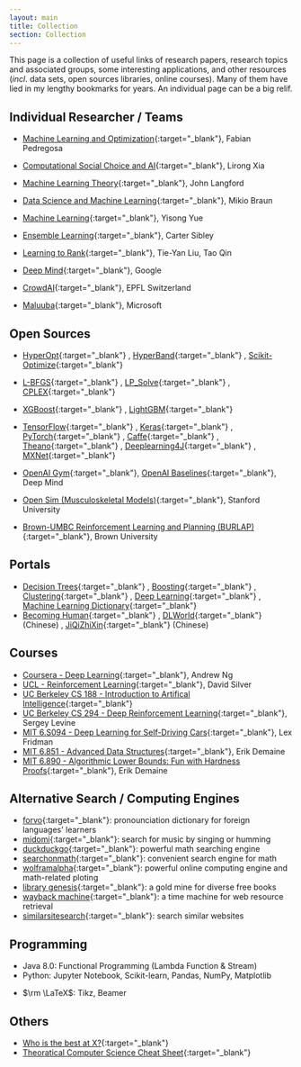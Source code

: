 ```yaml
---
layout: main
title: Collection
section: Collection
---
```


This page is a collection of useful links of research papers, research topics and associated groups, 
some interesting applications, and other resources (<i>incl</i>. data sets, open sources libraries, online courses). 
Many of them have lied in my lengthy bookmarks for years. An individual page can be a big relif.

Individual Researcher / Teams
-----
- [Machine Learning and Optimization](http://fa.bianp.net/pages/about.html){:target="_blank"}, Fabian Pedregosa
- [Computational Social Choice and AI](http://www.cs.rpi.edu/~xial/){:target="_blank"}, Lirong Xia
- [Machine Learning Theory](http://hunch.net){:target="_blank"}, John Langford
- [Data Science and Machine Learning](http://blog.mikiobraun.de/){:target="_blank"}, Mikio Braun
- [Machine Learning](http://yyue.blogspot.com/){:target="_blank"}, Yisong Yue
- [Ensemble Learning](http://www.overkillanalytics.net/more-is-always-better-the-power-of-simple-ensembles/){:target="_blank"}, Carter Sibley
- [Learning to Rank](https://www.microsoft.com/en-us/research/project/mslr/){:target="_blank"}, Tie-Yan Liu, Tao Qin

- [Deep Mind](https://deepmind.com/){:target="_blank"}, Google
- [CrowdAI](https://www.crowdai.org/){:target="_blank"}, EPFL Switzerland
- [Maluuba](http://www.maluuba.com/){:target="_blank"}, Microsoft

Open Sources
------------
- [HyperOpt](https://github.com/hyperopt){:target="_blank"}
, [HyperBand](https://github.com/zygmuntz/hyperband){:target="_blank"}
, [Scikit-Optimize](https://github.com/scikit-optimize/scikit-optimize){:target="_blank"}
- [L-BFGS](http://www.chokkan.org/software/liblbfgs/index.html){:target="_blank"}
, [LP_Solve](http://lpsolve.sourceforge.net/5.5/Java/README.html){:target="_blank"}
, [CPLEX](https://www.ibm.com/support/knowledgecenter/SSSA5P_12.3.0/ilog.odms.cplex.help/Content/Optimization/Documentation/Optimization_Studio/_pubskel/ps_usrmancplex1776.html){:target="_blank"}
- [XGBoost](https://github.com/dmlc/xgboost){:target="_blank"}
, [LightGBM](https://github.com/Microsoft/LightGBM){:target="_blank"}
- [TensorFlow](https://www.tensorflow.org/){:target="_blank"}
, [Keras](https://keras.io/){:target="_blank"}
, [PyTorch](http://pytorch.org/){:target="_blank"}
, [Caffe](http://caffe.berkeleyvision.org/){:target="_blank"}
, [Theano](http://deeplearning.net/software/theano/){:target="_blank"}
, [Deeplearning4J](https://deeplearning4j.org/){:target="_blank"}
, [MXNet](https://mxnet.incubator.apache.org/index.html){:target="_blank"}

- [OpenAI Gym](https://github.com/openai/gym){:target="_blank"}, [OpenAI Baselines](https://github.com/openai/baselines){:target="_blank"}, Deep Mind
- [Open Sim (Musculoskeletal Models)](https://github.com/stanfordnmbl/osim-rl){:target="_blank"}, Stanford University
- [Brown-UMBC Reinforcement Learning and Planning (BURLAP)](http://burlap.cs.brown.edu/){:target="_blank"}, Brown University

Portals
---------
- [Decision Trees](http://decisiontrees.net/){:target="_blank"}
, [Boosting](http://www.boosting.org/){:target="_blank"}
, [Clustering](http://www.wikiwand.com/en/Cluster_analysis){:target="_blank"}
, [Deep Learning](http://deeplearning.net/){:target="_blank"}
, [Machine Learning Dictionary](http://www.cse.unsw.edu.au/~billw/mldict.html){:target="_blank"}
- [Becoming Human](https://becominghuman.ai/){:target="_blank"}
, [DLWorld](http://www.dlworld.cn){:target="_blank"} (Chinese)
, [JiQiZhiXin](https://www.jiqizhixin.com/){:target="_blank"} (Chinese)

Courses
-------
- [Coursera - Deep Learning](https://www.deeplearning.ai/){:target="_blank"}, Andrew Ng
- [UCL - Reinforcement Learning](http://www0.cs.ucl.ac.uk/staff/d.silver/web/Teaching.html){:target="_blank"}, David Silver
- [UC Berkeley CS 188 - Introduction to Artifical Intelligence](http://ai.berkeley.edu/home.html){:target="_blank"}
- [UC Berkeley CS 294 - Deep Reinforcement Learning](http://rll.berkeley.edu/deeprlcourse/){:target="_blank"}, Sergey Levine
- [MIT 6.S094 - Deep Learning for Self-Driving Cars](http://selfdrivingcars.mit.edu/){:target="_blank"}, Lex Fridman
- [MIT 6.851 - Advanced Data Structures](https://ocw.mit.edu/courses/electrical-engineering-and-computer-science/6-851-advanced-data-structures-spring-2012/){:target="_blank"}, Erik Demaine
- [MIT 6.890 - Algorithmic Lower Bounds: Fun with Hardness Proofs](https://ocw.mit.edu/courses/electrical-engineering-and-computer-science/6-890-algorithmic-lower-bounds-fun-with-hardness-proofs-fall-2014/lecture-videos/){:target="_blank"}, Erik Demaine

Alternative Search / Computing Engines
-----------
- [forvo](https://forvo.com/){:target="_blank"}: pronounciation dictionary for foreign languages' learners
- [midomi](http://www.midomi.com/){:target="_blank"}: search for music by singing or humming
- [duckduckgo](https://duckduckgo.com/){:target="_blank"}: powerful math searching engine
- [searchonmath](http://www.searchonmath.com/){:target="_blank"}: convenient search engine for math
- [wolframalpha](http://www.wolframalpha.com/){:target="_blank"}: powerful online computing engine and math-related ploting
- [library genesis](http://gen.lib.rus.ec/){:target="_blank"}: a gold mine for diverse free books
- [wayback machine](https://web.archive.org/){:target="_blank"}: a time machine for web resource retrieval
- [similarsitesearch](http://www.similarsitesearch.com/){:target="_blank"}: search similar websites

Programming
-----------
- Java 8.0: Functional Programming (Lambda Function & Stream)
- Python: Jupyter Notebook, Scikit-learn, Pandas, NumPy, Matplotlib
<!--- TensorFlow, Keras-->
- $\rm \LaTeX$: Tikz, Beamer

Others
-------
- [Who is the best at X?](http://rodrigob.github.io/are_we_there_yet/build/#classification-dataset-type){:target="_blank"}
- [Theoratical Computer Science Cheat Sheet](https://www.tug.org/texshowcase/cheat.pdf){:target="_blank"}
